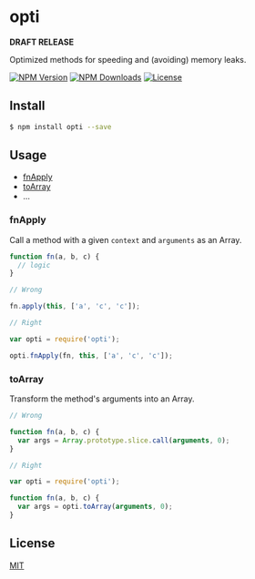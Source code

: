 
# opti

  **DRAFT RELEASE**

  Optimized methods for speeding and (avoiding) memory leaks.

  [![NPM Version][npm-image]][npm-url]
  [![NPM Downloads][downloads-image]][downloads-url]
  [![License][license-image]][license-url]

## Install

```bash
$ npm install opti --save
```

## Usage

  * [fnApply](#fnApply)
  * [toArray](#toArray)
  * ...

### fnApply

Call a method with a given `context` and `arguments` as an Array.

```javascript
function fn(a, b, c) {
  // logic
}

// Wrong

fn.apply(this, ['a', 'c', 'c']);

// Right

var opti = require('opti');

opti.fnApply(fn, this, ['a', 'c', 'c']);
```

### toArray

Transform the method's arguments into an Array.

```javascript
// Wrong

function fn(a, b, c) {
  var args = Array.prototype.slice.call(arguments, 0);
}

// Right

var opti = require('opti');

function fn(a, b, c) {
  var args = opti.toArray(arguments, 0);
}
```

## License

[MIT][license-url]

[npm-image]: https://img.shields.io/npm/v/opti.svg?label=version&style=flat
[npm-url]: https://npmjs.org/package/opti
[downloads-image]: https://img.shields.io/npm/dm/opti.svg
[downloads-url]: https://npmjs.org/package/opti
[license-image]: https://img.shields.io/badge/license-MIT-blue.svg
[license-url]: LICENSE
